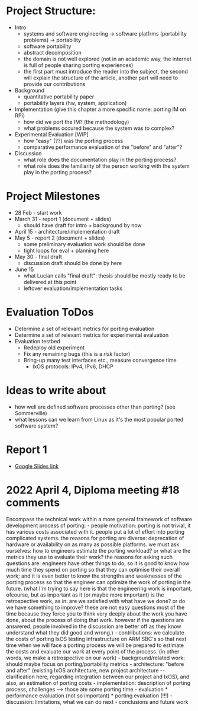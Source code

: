 # Project Structure:

- Intro
  + systems and software engineering -> software platfrms (portability problems) -> portability
  + software portability
  + abstract decomposition
  + the domain is not well explored (not in an academic way, the internet is full of people sharing porting experiences)
  + the first part must introduce the reader into the subject, the second will explain the structure of the article, another part will need to provide our contributions
- Background
  + quantitative portability paper
  + portability layers (hw, system, application)
- Implementation (give this chapter a more specific name: porting IM on RPi)
  + how did we port the IM? (the methodology)
  + what problems occured because the system was to complex?
- Experimental Evaluation [WIP]
  + how "easy" (??) was the porting process
  + comparative performance evaluation of the "before" and "after"?
- Discussion
  + what role does the documentation play in the porting process?
  + what role does the familiarity of the person working with the system play in the porting process?

# Project Milestones

- 28 Feb - start work
- March 31 - report 1 (document + slides)
  - should have draft for intro + background by now
- April 15 - architecture/implementation draft
- May 5 - report 2 (document + slides)
  - some preliminary evaluation work should be done
  - tight loops for eval + planning here
- May 30 - final draft
  - discussion draft should be done by here
- June 15
  - what Lucian calls "final draft": thesis should be mostly ready to
    be delivered at this point
  - leftover evaluation/implementation tasks

# Evaluation ToDos

- Determine a set of relevant metrics for porting evaluation
- Determine a set of relevant metrics for experimental evaluation
- Evaluation testbed
  - Redeploy old experiment
  - Fix any remaining bugs (this is a *risk* factor)
  - Bring-up many test interfaces etc., measure convergence time
	- IxOS protocols: IPv4, IPv6, DHCP

# Ideas to write about

- how well are defined software processes other than porting? (see Sommerville)
- what lessons can we learn from Linux as it's the most popular ported software system?

# Report 1

- [Google Slides link](https://docs.google.com/presentation/d/15sXp6gKmoUbNaJJearsRxT79vbwc3U4E/edit?usp=sharing&ouid=102915141630231344771&rtpof=true&sd=true)
# 2022 April 4, Diploma meeting #18 comments
Encompass the technical work within a more general framework of
software development process of porting:
	- people motivation: porting is not trivial, it has various costs associated with it.
	people put a lot of effort into porting complicated systems. the reasons for porting
	are diverse: deprecation of hardware or availability on as many as possible platforms.
	we must ask ourselves: how to engineers estimate the porting workload? or what are
	the metrics they use to evaluate their work? the reasons for asking such questions are:
	engineers have other things to do, so it is good to know how much time they spend on
	porting so that they can optimise their overall work; and it is even better to know
	the strengths and weaknesses of the porting process so that the engineer can optimize
	the work of porting in the future. (what I'm trying to say here is that the engineering
	work is important, ofcourse, but as important as it (or maybe more important) is the
	retrospective work, as in: are we satisfied with what have we done? or do we have
	something to improve? these are not easy questions most of the time because they force
	you to think very deeply about the work you have done, about the process of doing that
	work. however if the questions are answered, people involved in the discussion are better
	off as they know understand what they did good and wrong.)
	- contributions: we calculate the costs of porting IxOS testing infrastructure on
	ARM SBC's so that next time when we will face a porting process we will be prepared
	to estimate the costs and evaluate our work at every point of the process. (in other
	words, we make a retrospective on our work)
	- background/related work: should maybe focus on
	 porting/portability metrics
	- architecture: "before and after" (existing IxOS architecture,
	 new project architecture -- clarification here, regarding
	 integration between our project and IxOS), and also, an
	 estimation of porting costs
	- implementation: description of porting process, challenges -->
	 those ate some porting time
	- evaluation
	 * performance evaluation (not so important)
	 * porting evaluation (!!!)
	- discussion: limitations, what we can do next
	- conclusions and future work
